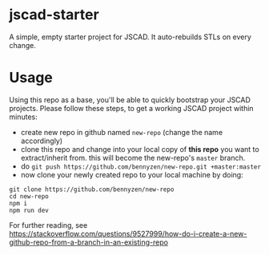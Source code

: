 # jscad-starter
A simple, empty starter project for JSCAD. It auto-rebuilds STLs on every change.

# Usage
Using this repo as a base, you'll be able to quickly bootstrap your JSCAD projects. Please follow these steps, to get a working JSCAD project within minutes:
- create new repo in github named `new-repo` (change the name accordingly)
- clone this repo and change into your local copy of **this repo** you want to extract/inherit from. this will become the new-repo's `master` branch.
- do `git push https://github.com/bennyzen/new-repo.git +master:master`
- now clone your newly created repo to your local machine by doing: 
```
git clone https://github.com/bennyzen/new-repo
cd new-repo
npm i
npm run dev
```

For further reading, see https://stackoverflow.com/questions/9527999/how-do-i-create-a-new-github-repo-from-a-branch-in-an-existing-repo
